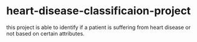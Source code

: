 # heart-disease-classificaion-project
this project is able to identify if a patient is suffering from heart disease or not based on certain attributes.
